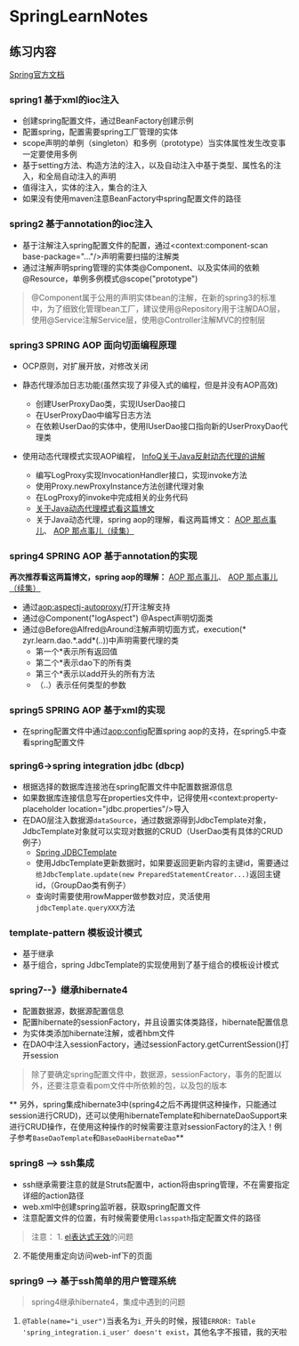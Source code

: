 # SpringLearnNotes

## 练习内容

[Spring官方文档](http://docs.spring.io/spring/docs)


### spring1 基于xml的ioc注入

* 创建spring配置文件，通过BeanFactory创建示例
* 配置spring，配置需要spring工厂管理的实体
* scope声明的单例（singleton）和多例（prototype）当实体属性发生改变事一定要使用多例
* 基于setting方法、构造方法的注入，以及自动注入中基于类型、属性名的注入，和全局自动注入的声明
* 值得注入，实体的注入，集合的注入
* 如果没有使用maven注意BeanFactory中spring配置文件的路径

### spring2 基于annotation的ioc注入

* 基于注解注入spring配置文件的配置，通过<context:component-scan base-package="..."/>声明需要扫描的注解类
* 通过注解声明spring管理的实体类@Component、以及实体间的依赖@Resource，单例多例模式@scope("prototype")

> @Component属于公用的声明实体bean的注解，在新的spring3的标准中，为了细致化管理bean工厂，建议使用@Repository用于注解DAO层，使用@Service注解Service层，使用@Controller注解MVC的控制层

### spring3 SPRING AOP 面向切面编程原理 

* OCP原则，对扩展开放，对修改关闭
* 静态代理添加日志功能(虽然实现了非侵入式的编程，但是并没有AOP高效)
    - 创建UserProxyDao类，实现IUserDao接口
    - 在UserProxyDao中编写日志方法
    - 在依赖UserDao的实体中，使用IUserDao接口指向新的UserProxyDao代理类
    
* 使用动态代理模式实现AOP编程， [InfoQ关于Java反射动态代理的讲解](http://www.infoq.com/cn/articles/cf-java-reflection-dynamic-proxy)
    - 编写LogProxy实现InvocationHandler接口，实现invoke方法
    - 使用Proxy.newProxyInstance方法创建代理对象
    - 在LogProxy的invoke中完成相关的业务代码
    - [关于Java动态代理模式看这篇博文](http://www.jianshu.com/p/6f6bb2f0ece9)
    - 关于Java动态代理，spring aop的理解，看这两篇博文： [AOP 那点事儿](https://my.oschina.net/huangyong/blog/161338)、 [AOP 那点事儿（续集）](https://my.oschina.net/huangyong/blog/161402)
    
### spring4 SPRING AOP 基于annotation的实现

**再次推荐看这两篇博文，spring aop的理解：** [AOP 那点事儿](https://my.oschina.net/huangyong/blog/161338)、 [AOP 那点事儿（续集）](https://my.oschina.net/huangyong/blog/161402)

* 通过<aop:aspectj-autoproxy/>打开注解支持
* 通过@Component("logAspect") @Aspect声明切面类
* 通过@Before@Alfred@Around注解声明切面方式，execution(\* zyr.learn.dao.\*.add\*(..))中声明需要代理的类
    - 第一个\*表示所有返回值
    - 第二个\*表示dao下的所有类
    - 第三个\*表示以add开头的所有方法
    - （..）表示任何类型的参数

### spring5 SPRING AOP 基于xml的实现

* 在spring配置文件中通过<aop:config>配置spring aop的支持，在spring5.中查看spring配置文件

### spring6->spring integration jdbc (dbcp)

* 根据选择的数据库连接池在spring配置文件中配置数据源信息
* 如果数据库连接信息写在properties文件中，记得使用<context:property-placeholder location="jdbc.properties"/>导入
* 在DAO层注入数据源`dataSource`，通过数据源得到JdbcTemplate对象，JdbcTemplate对象就可以实现对数据的CRUD（UserDao类有具体的CRUD例子）
    - [Spring JDBCTemplate](http://www.cnblogs.com/caoyc/p/5630622.html)
    - 使用JdbcTemplate更新数据时，如果要返回更新内容的主键id，需要通过`给JdbcTemplate.update(new PreparedStatementCreator...)`返回主键id，（GroupDao类有例子）
    - 查询时需要使用rowMapper做参数对应，灵活使用`jdbcTemplate.queryXXX`方法
    
### template-pattern 模板设计模式

* 基于继承
* 基于组合，spring JdbcTemplate的实现使用到了基于组合的模板设计模式

### spring7--》继承hibernate4

* 配置数据源，数据源配置信息
* 配置hibernate的sessionFactory，并且设置实体类路径，hibernate配置信息
* 为实体类添加hibernate注解，或者hbm文件
* 在DAO中注入sessionFactory，通过sessionFactory.getCurrentSession()打开session

> 除了要确定spring配置文件中，数据源，sessionFactory，事务的配置以外，还要注意查看pom文件中所依赖的包，以及包的版本

** 另外，spring集成hibernate3中(spring4之后不再提供这种操作，只能通过session进行CRUD)，还可以使用hibernateTemplate和hibernateDaoSupport来进行CRUD操作，在使用这种操作的时候需要注意对sessionFactory的注入！例子参考`BaseDaoTemplate`和`BaseDaoHibernateDao`**

### spring8 --> ssh集成

* ssh继承需要注意的就是Struts配置中，action将由spring管理，不在需要指定详细的action路径
* web.xml中创建spring监听器，获取spring配置文件
* 注意配置文件的位置，有时候需要使用`classpath`指定配置文件的路径

> 注意： 1. [el表达式无效](http://www.iteye.com/topic/155354)的问题  
2. 不能使用重定向访问web-inf下的页面

### spring9 --> 基于ssh简单的用户管理系统

> spring4继承hibernate4，集成中遇到的问题  
1. `@Table(name="i_user")`当表名为`i_`开头的时候，报错`ERROR: Table 'spring_integration.i_user' doesn't exist`，其他名字不报错，我的天啦



